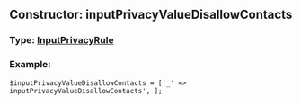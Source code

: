 ## Constructor: inputPrivacyValueDisallowContacts  



### Type: [InputPrivacyRule](../types/InputPrivacyRule.md)

### Example:


```
$inputPrivacyValueDisallowContacts = ['_' => inputPrivacyValueDisallowContacts', ];
```